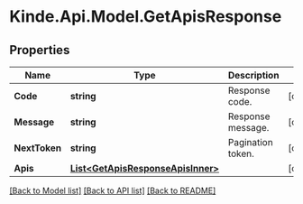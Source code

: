 # Kinde.Api.Model.GetApisResponse

## Properties

Name | Type | Description | Notes
------------ | ------------- | ------------- | -------------
**Code** | **string** | Response code. | [optional] 
**Message** | **string** | Response message. | [optional] 
**NextToken** | **string** | Pagination token. | [optional] 
**Apis** | [**List&lt;GetApisResponseApisInner&gt;**](GetApisResponseApisInner.md) |  | [optional] 

[[Back to Model list]](../README.md#documentation-for-models) [[Back to API list]](../README.md#documentation-for-api-endpoints) [[Back to README]](../README.md)


